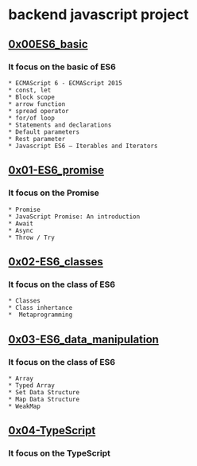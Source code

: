# backend javascript project

## [0x00ES6_basic](https://github.com/jabez-abija2399/alx-backend-javascript/tree/main/0x00-ES6_basic) 
### It focus on the basic of ES6 
	* ECMAScript 6 - ECMAScript 2015
	* const, let
	* Block scope
	* arrow function
	* spread operator
	* for/of loop
	* Statements and declarations
	* Default parameters
	* Rest parameter
	* Javascript ES6 — Iterables and Iterators

## [0x01-ES6_promise](https://github.com/jabez-abija2399/alx-backend-javascript/tree/main/0x01-ES6_promise)
### It focus on the Promise
    * Promise
    * JavaScript Promise: An introduction
    * Await
    * Async
    * Throw / Try

## [0x02-ES6_classes](https://github.com/jabez-abija2399/alx-backend-javascript/tree/main/0x02-ES6_classes)
### It focus on the class of ES6
	* Classes
	* Class inhertance
    *  Metaprogramming

## [0x03-ES6_data_manipulation](https://github.com/jabez-abija2399/alx-backend-javascript/tree/main/0x03-ES6_data_manipulation)
### It focus on the class of ES6
	* Array
    * Typed Array
    * Set Data Structure
    * Map Data Structure
    * WeakMap

## [0x04-TypeScript](https://github.com/jabez-abija2399/alx-backend-javascript/tree/main/0x04-TypeScript)
### It focus on the TypeScript
 